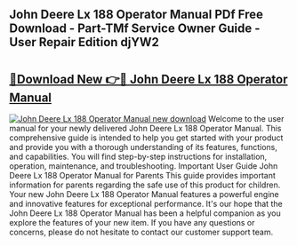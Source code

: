 ## John Deere Lx 188 Operator Manual PDf Free Download - Part-TMf Service Owner Guide - User Repair Edition djYW2

# <h2><a href="http://bc47699.oget.top/?id=John+Deere+Lx+188+Operator+Manual">🔗Download New 👉🔴 John Deere Lx 188 Operator Manual</a></h2>

[![John Deere Lx 188 Operator Manual new download](https://i.imgur.com/5g1atiW.png)](http://bc47699.oget.top/?id=John+Deere+Lx+188+Operator+Manual)
Welcome to the user manual for your newly delivered John Deere Lx 188 Operator Manual. This comprehensive guide is intended to help you get started with your product and provide you with a thorough understanding of its features, functions, and capabilities. You will find step-by-step instructions for installation, operation, maintenance, and troubleshooting. Important User Guide John Deere Lx 188 Operator Manual for Parents This guide provides important information for parents regarding the safe use of this product for children. Your new John Deere Lx 188 Operator Manual features a powerful engine and innovative features for exceptional performance. It's our hope that the John Deere Lx 188 Operator Manual has been a helpful companion as you explore the features of your new item. If you have any questions or concerns, please do not hesitate to contact our customer support team.
